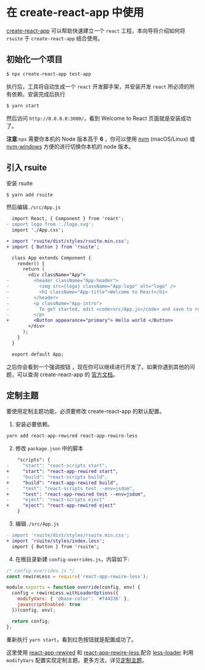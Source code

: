 # 在 create-react-app 中使用

[create-react-app][create-react-app] 可以帮助快速建立一个 `react` 工程，本向导将介绍如何将 `rsuite` 于 `create-react-app` 结合使用。

## 初始化一个项目

```bash
$ npx create-react-app test-app
```

执行后，工具将自动生成一个 `react` 开发脚手架，并安装开发 `react` 所必须的所有依赖。安装完成后执行

```bash
$ yarn start
```

然后访问 `http://0.0.0.0:3000/`，看到 Welcome to React 页面就是安装成功了。

**注意**:`npx` 需要你本机的 Node 版本高于 **6** ，你可以使用 [nvm][nvm] (macOS/Linux) 或 [nvm-windows][nvm-windows] 方便的进行切换你本机的 node 版本。

## 引入 rsuite

安装 rsuite

```
$ yarn add rsuite
```

然后编辑`./src/App.js`

```diff
  import React, { Component } from 'react';
- import logo from './logo.svg';
  import './App.css';

+ import 'rsuite/dist/styles/rsuite.min.css';
+ import { Button } from 'rsuite';

  class App extends Component {
    render() {
      return (
        <div className="App">
-         <header className="App-header">
-           <img src={logo} className="App-logo" alt="logo" />
-           <h1 className="App-title">Welcome to React</h1>
-         </header>
-         <p className="App-intro">
-           To get started, edit <code>src/App.js</code> and save to reload.
-         </p>
+         <Button appearance="primary"> Hello world </Button>
        </div>
      );
    }
  }

  export default App;
```

之后你会看到一个强调按钮 ，现在你可以继续进行开发了。如果你遇到其他的问题，可以查询 create-react-app 的 [官方文档][create-react-app-readme]。

## 定制主题

要使用定制主题功能，必须要修改 create-react-app 的默认配置。

1.  安装必要依赖。

```bash
yarn add react-app-rewired react-app-rewire-less
```

2.  修改 `package.json` 中的脚本

```diff
    "scripts": {
-     "start": "react-scripts start",
+     "start": "react-app-rewired start",
-     "build": "react-scripts build",
+     "build": "react-app-rewired build",
-     "test": "react-scripts test --env=jsdom",
+     "test": "react-app-rewired test --env=jsdom",
-     "eject": "react-scripts eject"
+     "eject": "react-app-rewired eject"
    }
```

3.  编辑`./src/App.js`

```diff
- import 'rsuite/dist/styles/rsuite.min.css';
+ import 'rsuite/styles/index.less';
  import { Button } from 'rsuite';
```

4.  在根目录新建 `config-overrides.js`，内容如下:

```javascript
/* config-overrides.js */
const rewireLess = require('react-app-rewire-less');

module.exports = function override(config, env) {
  config = rewireLess.withLoaderOptions({
    modifyVars: { '@base-color': '#f44336' },
    javascriptEnabled: true
  })(config, env);

  return config;
};
```

重新执行 `yarn start`，看到红色按钮就是配置成功了。

这里使用 [react-app-rewired][react-app-rewired] 和 [react-app-rewire-less][react-app-rewire-less],配合 [less-loader][less-loader] 利用 `modifyVars` 配置实现定制主题。更多方法，详见[定制主题](/guide/themes)。

[nvm]: https://github.com/creationix/nvm#installation
[nvm-windows]: https://github.com/coreybutler/nvm-windows#node-version-manager-nvm-for-windows
[create-react-app]: https://github.com/facebook/create-react-app
[create-react-app-readme]: https://github.com/facebook/create-react-app/blob/next/README.md
[react-app-rewired]: https://github.com/timarney/react-app-rewired
[react-app-rewire-less]: https://github.com/timarney/react-app-rewired/blob/master/packages/react-app-rewire-less/README.md
[less-loader]: https://github.com/webpack-contrib/less-loader
